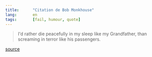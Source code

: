 ```yaml
---
title:      "Citation de Bob Monkhouse"
lang:       en
tags:       [fail, humour, quote]
---
```


> I'd rather die peacefully in my sleep like my Grandfather, than screaming in terror like his passengers.

[source](http://www.horrible.demon.co.uk/die_peacefully_in_my_sleep.htm)

